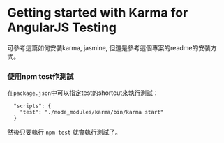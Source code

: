 Getting started with Karma for AngularJS Testing
===

可參考這篇如何安裝karma, jasmine, 但還是參考這個專案的readme的安裝方式。

### 使用npm test作測試
在`package.json`中可以指定test的shortcut來執行測試：

```
  "scripts": {
    "test": "./node_modules/karma/bin/karma start"
  }
```

然後只要執行 `npm test` 就會執行測試了。
